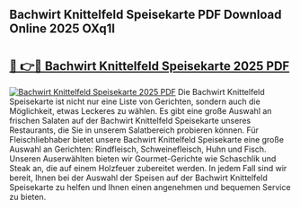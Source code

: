 ## Bachwirt Knittelfeld Speisekarte PDF Download Online 2025 OXq1I

# <h2><a href="http://gc6s9eo.nevu.top/?p=Bachwirt+Knittelfeld+Speisekarte">🔗 👉🔴 Bachwirt Knittelfeld Speisekarte 2025 PDF</a></h2>

[![Bachwirt Knittelfeld Speisekarte 2025 PDF](https://i.imgur.com/dBaPXMq.png)](http://gc6s9eo.nevu.top/?p=Bachwirt+Knittelfeld+Speisekarte)
Die Bachwirt Knittelfeld Speisekarte ist nicht nur eine Liste von Gerichten, sondern auch die Möglichkeit, etwas Leckeres zu wählen. Es gibt eine große Auswahl an frischen Salaten auf der Bachwirt Knittelfeld Speisekarte unseres Restaurants, die Sie in unserem Salatbereich probieren können. Für Fleischliebhaber bietet unsere Bachwirt Knittelfeld Speisekarte eine große Auswahl an Gerichten: Rindfleisch, Schweinefleisch, Huhn und Fisch. Unseren Auserwählten bieten wir Gourmet-Gerichte wie Schaschlik und Steak an, die auf einem Holzfeuer zubereitet werden. In jedem Fall sind wir bereit, Ihnen bei der Auswahl der Speisen auf der Bachwirt Knittelfeld Speisekarte zu helfen und Ihnen einen angenehmen und bequemen Service zu bieten.
